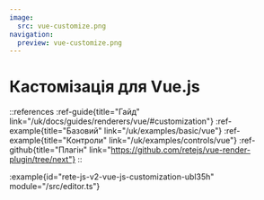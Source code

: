 ```yaml
---
image:
  src: vue-customize.png
navigation:
  preview: vue-customize.png
---
```


# Кастомізація для Vue.js

::references
:ref-guide{title="Гайд" link="/uk/docs/guides/renderers/vue/#customization"}
:ref-example{title="Базовий" link="/uk/examples/basic/vue"}
:ref-example{title="Контроли" link="/uk/examples/controls/vue"}
:ref-github{title="Плагін" link="https://github.com/retejs/vue-render-plugin/tree/next"}
::

:example{id="rete-js-v2-vue-js-customization-ubl35h" module="/src/editor.ts"}

